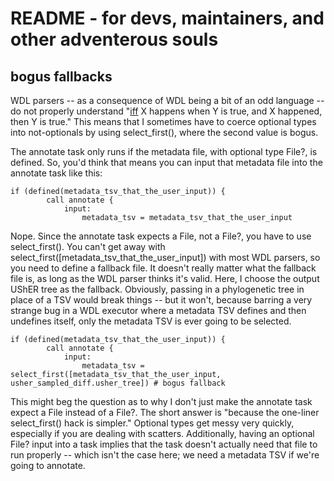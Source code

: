 # README - for devs, maintainers, and other adventerous souls


## bogus fallbacks
WDL parsers -- as a consequence of WDL being a bit of an odd language -- do not properly understand "[iff](https://en.wikipedia.org/wiki/If_and_only_if) X happens when Y is true, and X happened, then Y is true." This means that I sometimes have to coerce optional types into not-optionals by using select_first(), where the second value is bogus.

The annotate task only runs if the metadata file, with optional type File?, is defined. So, you'd think that means you can input that metadata file into the annotate task like this:

```
if (defined(metadata_tsv_that_the_user_input)) {
		call annotate {
			input:
                metadata_tsv = metadata_tsv_that_the_user_input
```

Nope. Since the annotate task expects a File, not a File?, you have to use select_first(). You can't get away with select_first([metadata_tsv_that_the_user_input]) with most WDL parsers, so you need to define a fallback file. It doesn't really matter what the fallback file is, as long as the WDL parser thinks it's valid. Here, I choose the output UShER tree as the fallback. Obviously, passing in a phylogenetic tree in place of a TSV would break things -- but it won't, because barring a very strange bug in a WDL executor where a metadata TSV defines and then undefines itself, only the metadata TSV is ever going to be selected.

```
if (defined(metadata_tsv_that_the_user_input)) {
		call annotate {
			input:
                metadata_tsv = select_first([metadata_tsv_that_the_user_input, usher_sampled_diff.usher_tree]) # bogus fallback
```

This might beg the question as to why I don't just make the annotate task expect a File instead of a File?. The short answer is "because the one-liner select_first() hack is simpler." Optional types get messy very quickly, especially if you are dealing with scatters. Additionally, having an optional File? input into a task implies that the task doesn't actually need that file to run properly -- which isn't the case here; we need a metadata TSV if we're going to annotate.